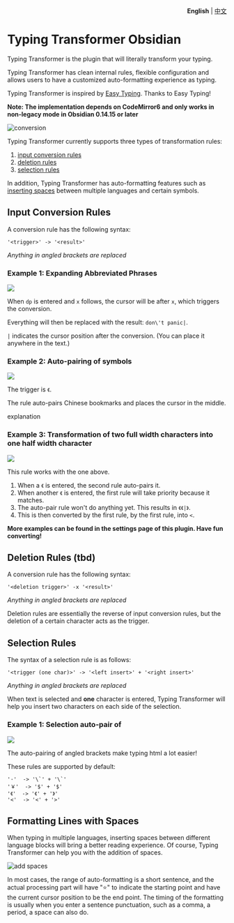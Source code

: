 <p align="right"><strong>English</strong> | <a href="https://github.com/aptend/typing-transformer-obsidian/blob/main/README-CN.md">中文</a></p>

# Typing Transformer Obsidian

Typing Transformer is the plugin that will literally transform your typing.

Typing Transformer has clean internal rules, flexible configuration and allows users to have a customized auto-formatting experience as typing.

Typing Transformer is inspired by [Easy Typing](https://github.com/Yaozhuwa/easy-typing-obsidian). Thanks to Easy Typing!

**Note: The implementation depends on CodeMirror6 and only works in non-legacy mode in Obsidian 0.14.15 or later**

![conversion](https://user-images.githubusercontent.com/49832303/175769416-c0fce828-cf72-4d2d-b74d-8bf35f78ce27.gif)

<!-- TODO: needs a better gif -->

Typing Transformer currently supports three types of transformation rules:
1. [input conversion rules](#input-conversion-rules)
2. [deletion rules](#deletion-rules-tbd)
3. [selection rules](#selection-rules)

In addition, Typing Transformer has auto-formatting features such as [inserting spaces](#formatting-lines-with-spaces) between multiple languages and certain symbols.


<!-- TODO: Latest update features 
## What's New in Version x.x.x?
- Deletion Rules
-->

## Input Conversion Rules

A conversion rule has the following syntax:

```
'<trigger>' -> '<result>'
```
*Anything in angled brackets are replaced*

### Example 1: Expanding Abbreviated Phrases
![](https://github.com/caasion/typing-transformer-obsidian/blob/docs/docs/dpx.gif)


When `dp` is entered and `x` follows, the cursor will be after `x`, which triggers the conversion. 

Everything will then be replaced with the result: `don\'t panic|`.

`|` indicates the cursor position after the conversion. (You can place it anywhere in the text.)

### Example 2: Auto-pairing of symbols
![](https://github.com/caasion/typing-transformer-obsidian/blob/docs/docs/auto-pair.gif)

The trigger is `《`.

The rule auto-pairs Chinese bookmarks and places the cursor in the middle.

explanation
### Example 3: Transformation of two full width characters into one half width character
![](https://github.com/caasion/typing-transformer-obsidian/blob/docs/docs/auto-pair%20and%20transformation.gif)

This rule works with the one above.

1. When a `《` is entered, the second rule auto-pairs it.
2. When another `《` is entered, the first rule will take priority because it matches. 
3. The auto-pair rule won't do anything yet. This results in `《《|》`.
4. This is then converted by the first rule, by the first rule, into `<`.

**More examples can be found in the settings page of this plugin. Have fun converting!**

## Deletion Rules (tbd)

A conversion rule has the following syntax:

```
'<deletion trigger>' -x '<result>'
```
*Anything in angled brackets are replaced*

Deletion rules are essentially the reverse of input conversion rules, but the deletion of a certain character acts as the trigger.

## Selection Rules

The syntax of a selection rule is as follows:

```
'<trigger (one char)>' -> '<left insert>' + '<right insert>'
```
*Anything in angled brackets are replaced*

When text is selected and **one** character is entered, Typing Transformer will help you insert two characters on each side of the selection.

### Example 1: Selection auto-pair of <angled brackets>
![](https://github.com/caasion/typing-transformer-obsidian/blob/docs/docs/selection.gif)

The auto-pairing of angled brackets make typing html a lot easier!

These rules are supported by default:

```
'·'  -> '\`' + '\`'
'￥'  -> '$' + '$'
'《'  -> '《' + '》'
'<'  -> '<' + '>'
```

## Formatting Lines with Spaces

When typing in multiple languages, inserting spaces between different language blocks will bring a better reading experience. Of course, Typing Transformer can help you with the addition of spaces.

![add spaces](https://user-images.githubusercontent.com/49832303/175770015-6dba97d6-5eb2-4d30-a28d-e7ae061c2e7a.gif)

In most cases, the range of auto-formatting is a short sentence, and the actual processing part will have "⭐️" to indicate the starting point and have the current cursor position to be the end point. The timing of the formatting is usually when you enter a sentence punctuation, such as a comma, a period, a space can also do.

<!-- TODO：Needs more information. (Please answer these questions)
What languages are supported?
When does the insertion of space happen?
When does it NOT happen?
-->

